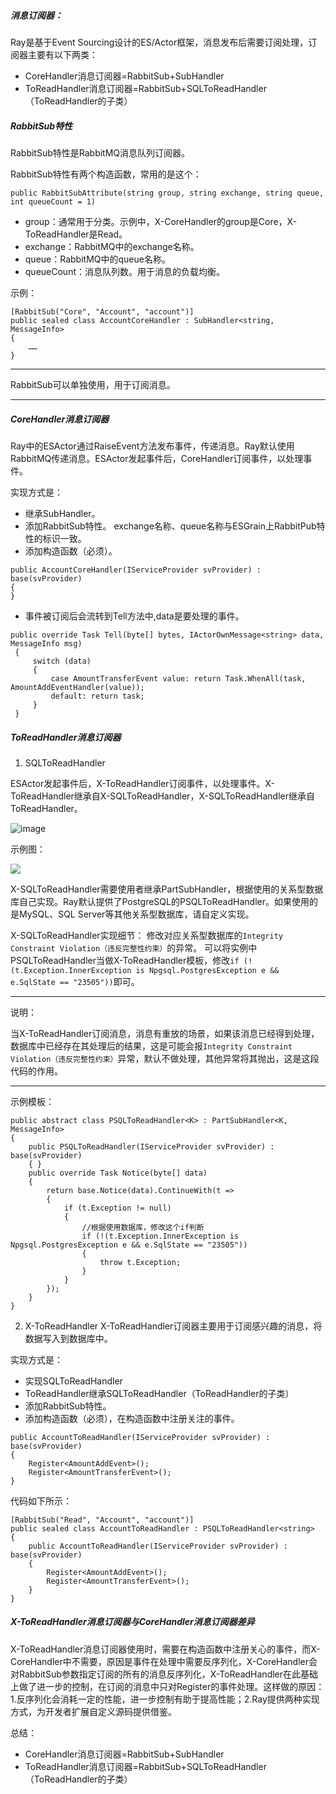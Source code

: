 ##### 消息订阅器：

Ray是基于Event Sourcing设计的ES/Actor框架，消息发布后需要订阅处理，订阅器主要有以下两类：
- CoreHandler消息订阅器=RabbitSub+SubHandler
- ToReadHandler消息订阅器=RabbitSub+SQLToReadHandler（ToReadHandler的子类）
##### RabbitSub特性

RabbitSub特性是RabbitMQ消息队列订阅器。

RabbitSub特性有两个构造函数，常用的是这个：

```
public RabbitSubAttribute(string group, string exchange, string queue, int queueCount = 1)
```
- group：通常用于分类。示例中，X-CoreHandler的group是Core，X-ToReadHandler是Read。
- exchange：RabbitMQ中的exchange名称。
- queue：RabbitMQ中的queue名称。
- queueCount：消息队列数。用于消息的负载均衡。

示例：
```
[RabbitSub("Core", "Account", "account")]
public sealed class AccountCoreHandler : SubHandler<string, MessageInfo>
{
    ……
}
```
---

RabbitSub可以单独使用，用于订阅消息。

---

##### CoreHandler消息订阅器

Ray中的ESActor通过RaiseEvent方法发布事件，传递消息。Ray默认使用RabbitMQ传递消息。ESActor发起事件后，CoreHandler订阅事件，以处理事件。

实现方式是：
- 继承SubHandler。
- 添加RabbitSub特性。 exchange名称、queue名称与ESGrain上RabbitPub特性的标识一致。
- 添加构造函数（必须）。
```
public AccountCoreHandler(IServiceProvider svProvider) : base(svProvider)
{
}
```
- 事件被订阅后会流转到Tell方法中,data是要处理的事件。
```
public override Task Tell(byte[] bytes, IActorOwnMessage<string> data, MessageInfo msg)
 {
     switch (data)
     {
         case AmountTransferEvent value: return Task.WhenAll(task, AmountAddEventHandler(value));
         default: return task;
     }
 }
```
##### ToReadHandler消息订阅器
1. SQLToReadHandler

ESActor发起事件后，X-ToReadHandler订阅事件，以处理事件。X-ToReadHandler继承自X-SQLToReadHandler，X-SQLToReadHandler继承自ToReadHandler。

![image](https://note.youdao.com/yws/api/personal/file/C2EC04206F634371BF07D4F6525C3275?method=download&shareKey=d1e81adfe348d9a8daac5379147a064b)

示例图：

![](https://note.youdao.com/yws/api/personal/file/0F01A997C3464347874107B40D9E84E3?method=download&shareKey=697d7986634d6520534dd2c6122ff2d4)

X-SQLToReadHandler需要使用者继承PartSubHandler，根据使用的关系型数据库自己实现。Ray默认提供了PostgreSQL的PSQLToReadHandler。如果使用的是MySQL、SQL Server等其他关系型数据库，请自定义实现。

X-SQLToReadHandler实现细节：
修改对应关系型数据库的`Integrity Constraint Violation（违反完整性约束）`的异常。
可以将实例中PSQLToReadHandler当做X-ToReadHandler模板，修改`if (!(t.Exception.InnerException is Npgsql.PostgresException e && e.SqlState == "23505"))`即可。

---

说明：

当X-ToReadHandler订阅消息，消息有重放的场景，如果该消息已经得到处理，数据库中已经存在其处理后的结果，这是可能会报`Integrity Constraint Violation（违反完整性约束）`异常，默认不做处理，其他异常将其抛出，这是这段代码的作用。

---

示例模板：

```
public abstract class PSQLToReadHandler<K> : PartSubHandler<K, MessageInfo>
{
    public PSQLToReadHandler(IServiceProvider svProvider) : base(svProvider)
    { }
    public override Task Notice(byte[] data)
    {
        return base.Notice(data).ContinueWith(t =>
        {
            if (t.Exception != null)
            {
                //根据使用数据库，修改这个if判断
                if (!(t.Exception.InnerException is Npgsql.PostgresException e && e.SqlState == "23505"))
                {
                    throw t.Exception;
                }
            }
        });
    }
}
```
2. X-ToReadHandler
X-ToReadHandler订阅器主要用于订阅感兴趣的消息，将数据写入到数据库中。

实现方式是：
- 实现SQLToReadHandler
- ToReadHandler继承SQLToReadHandler（ToReadHandler的子类）
- 添加RabbitSub特性。 
- 添加构造函数（必须），在构造函数中注册关注的事件。
```
public AccountToReadHandler(IServiceProvider svProvider) : base(svProvider)
{
    Register<AmountAddEvent>();
    Register<AmountTransferEvent>();
}
```
代码如下所示：

```
[RabbitSub("Read", "Account", "account")]
public sealed class AccountToReadHandler : PSQLToReadHandler<string>
{
    public AccountToReadHandler(IServiceProvider svProvider) : base(svProvider)
    {
        Register<AmountAddEvent>();
        Register<AmountTransferEvent>();
    }
}
```
##### X-ToReadHandler消息订阅器与CoreHandler消息订阅器差异

X-ToReadHandler消息订阅器使用时，需要在构造函数中注册关心的事件，而X-CoreHandler中不需要，原因是事件在处理中需要反序列化，X-CoreHandler会对RabbitSub参数指定订阅的所有的消息反序列化，X-ToReadHandler在此基础上做了进一步的控制，在订阅的消息中只对Register的事件处理。这样做的原因：1.反序列化会消耗一定的性能，进一步控制有助于提高性能；2.Ray提供两种实现方式，为开发者扩展自定义源码提供借鉴。

总结：
- CoreHandler消息订阅器=RabbitSub+SubHandler
- ToReadHandler消息订阅器=RabbitSub+SQLToReadHandler（ToReadHandler的子类）